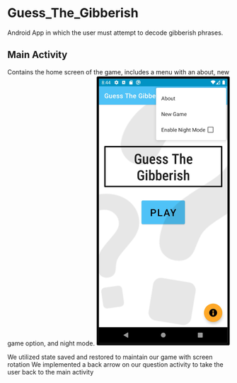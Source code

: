 # Guess_The_Gibberish
Android App in which the user must attempt to decode gibberish phrases.
## Main Activity
Contains the home screen of the game, includes a menu with an about, new game option, and night mode.
![Home Screen](screenshots/home_screen.png)




We utilized state saved and restored to maintain our game with screen rotation
We implemented a back arrow on our question activity to take the user back to the main activity
